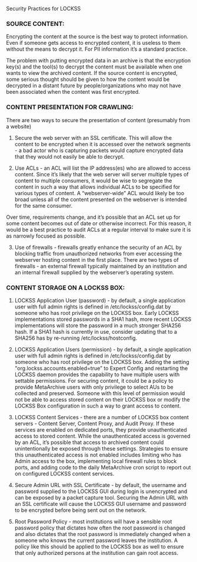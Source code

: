 Security Practices for LOCKSS

### SOURCE CONTENT:

Encrypting the content at the source is the best way to protect information.  Even if someone gets access to encrypted content, it is useless to them without the means to decrypt it.  For PII information it’s a standard practice.

The problem with putting encrypted data in an archive is that the encryption key(s) and the tool(s) to decrypt the content must be available when one wants to view the archived content.  If the source content is encrypted, some serious thought should be given to how the content would be decrypted in a distant future by people/organizations who may not have been associated when the content was first encrypted.



### CONTENT PRESENTATION FOR CRAWLING:

There are two ways to secure the presentation of content (presumably from a website)

1) Secure the web server with an SSL certificate.  This will allow the content to be encrypted when it is accessed over the network segments - a bad actor who is capturing packets would capture encrypted data that they would not easily be able to decrypt.

2) Use ACLs - an ACL will list the IP address(es) who are allowed to access content.  Since it’s likely that the web server will server multiple types of content to multiple consumers, it would be wise to segregate the content in such a way that allows individual ACLs to be specified for various types of content.  A “webserver-wide” ACL would likely be too broad unless all of the content presented on the webserver is intended for the same consumer.

Over time, requirements change, and it’s possible that an ACL set up for some content becomes out of date or otherwise incorrect.  For this reason, it would be a best practice to audit ACLs at a regular interval to make sure it is as narrowly focused as possible.

3) Use of firewalls - firewalls greatly enhance the security of an ACL by blocking traffic from unauthorized networks from ever accessing the webserver hosting content in the first place.  There are two types of firewalls - an external firewall typically maintained by an institution and an internal firewall supplied by the webserver’s operating system.



### CONTENT STORAGE ON A LOCKSS BOX:

1) LOCKSS Application User (password) - by default, a single application user with full admin rights is defined in /etc/lockss/config.dat by someone who has root privilege on the LOCKSS box.  Early LOCKSS implementations stored passwords in a SHA1 hash, more recent LOCKSS implementations will store the password in a much stronger SHA256 hash.  If a SHA1 hash is currently in use, consider updating that to a SHA256 has by re-running /etc/lockss/hostconfig.

2) LOCKSS Application Users (permission) - by default, a single application user with full admin rights is defined in /etc/lockss/config.dat by someone who has root privilege on the LOCKSS box.  Adding the setting "org.lockss.accounts.enabled=true” to Expert Config and restarting the LOCKSS daemon provides the capability to have multiple users with settable permissions.  For securing content, it could be a policy to provide MetaArchive users with only privilege to select AUs to be collected and preserved.  Someone with this level of permission would not be able to access stored content on their LOCKSS box or modify the LOCKSS Box configuration in such a way to grant access to content.

3) LOCKSS Content Services - there are a number of LOCKSS box content servers - Content Server, Content Proxy, and Audit Proxy.  If these services are enabled on dedicated ports, they provide unauthenticated access to stored content.  While the unauthenticated access is governed by an ACL, it’s possible that access to archived content could unintentionally be exposed through these settings.  Strategies to ensure this unauthenticated access is not enabled includes limiting who has Admin access to the box, implementing local firewall rules to block ports, and adding code to the daily MetaArchive cron script to report out on configured LOCKSS content services.

4) Secure Admin URL with SSL Certificate - by default, the username and password supplied to the LOCKSS GUI during login is unencrypted and can be exposed by a packet capture tool.  Securing the Admin URL with an SSL certificate will cause the LOCKSS GUI username and password to be encrypted before being sent out on the network.

5) Root Password Policy - most institutions will have a sensible root password policy that dictates how often the root password is changed and also dictates that the root password is immediately changed when a someone who knows the current password leaves the institution.  A policy like this should be applied to the LOCKSS box as well to ensure that only authorized persons at the institution can gain root access.
